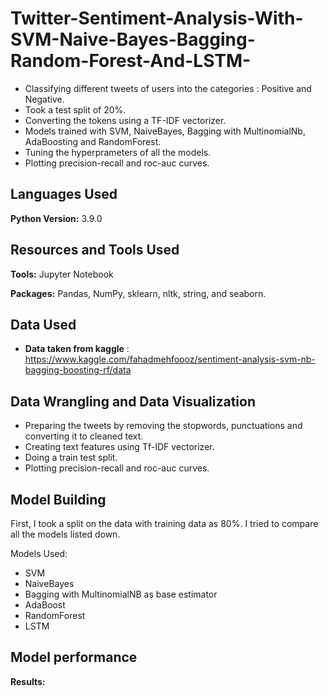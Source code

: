 # Twitter-Sentiment-Analysis-With-SVM-Naive-Bayes-Bagging-Random-Forest-And-LSTM-


* Classifying different tweets of users into the categories : Positive and Negative.
* Took a test split of 20%.
* Converting the tokens using a TF-IDF vectorizer.
* Models trained with SVM, NaiveBayes, Bagging with MultinomialNb, AdaBoosting and RandomForest.
* Tuning the hyperprameters of all the models.
* Plotting precision-recall and roc-auc curves.


## Languages Used 
**Python Version:** 3.9.0

## Resources and Tools Used
**Tools:** Jupyter Notebook

**Packages:** Pandas, NumPy, sklearn, nltk, string, and seaborn.  

## Data Used
* **Data taken from kaggle** : https://www.kaggle.com/fahadmehfoooz/sentiment-analysis-svm-nb-bagging-boosting-rf/data

## Data Wrangling and Data Visualization
* Preparing the tweets by removing the stopwords, punctuations and converting it to cleaned text.
* Creating text features using Tf-IDF vectorizer.
* Doing a train test split.
* Plotting precision-recall and roc-auc curves.



## Model Building 

First, I took a split on the data with training data as 80%. I tried to compare all the models listed down.

Models Used:

* SVM
* NaiveBayes
* Bagging with MultinomialNB as base estimator
* AdaBoost
* RandomForest
* LSTM

## Model performance

**Results:**


